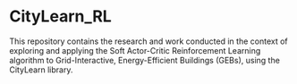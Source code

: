 # CityLearn_RL
This repository contains the research and work conducted in the context of exploring and applying the Soft Actor-Critic Reinforcement Learning algorithm to Grid-Interactive, Energy-Efficient Buildings (GEBs), using the CityLearn library.
